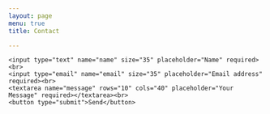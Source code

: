 ```yaml
---
layout: page
menu: true
title: Contact

---
```


<style type="text/css">
  	textarea {    display: block;
    margin-left: 0px;
    margin-right: auto;
  }
	input {    display: block;
    margin-left: 0px;
    margin-right: auto;
  }
  	button {	display: block;
  	margin-left: 0 px;
  	margin-right: auto;
  }
</style>

<form action="https://getform.io/f/3709f960-4951-4882-833f-0065446401df" method="POST">

    <input type="text" name="name" size="35" placeholder="Name" required><br>
    <input type="email" name="email" size="35" placeholder="Email address" required><br>
    <textarea name="message" rows="10" cols="40" placeholder="Your Message" required></textarea><br>
    <button type="submit">Send</button>
    
</form>